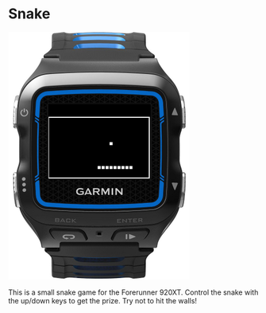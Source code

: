 # Snake

![Snake screenshot on Forerunner 920XT](screenshot.png)

This is a small snake game for the Forerunner 920XT. Control the snake with the up/down keys to get the prize. Try not to hit the walls!
